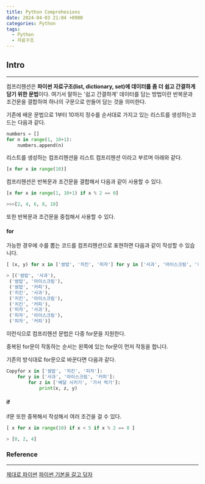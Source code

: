 ```yaml
---
title: Python Comprehesions
date: 2024-04-03 21:04 +0900
categories: Python
tags:
  - Python
  - 자료구조
---
```

## Intro
---
컴프리헨션은 **파이썬 자료구조(list, dictionary, set)에 데이터를 좀 더 쉽고 간결하게 담기 위한 문법**이다. 
여기서 말하는 '쉽고 간결하게' 데이터를 담는 방법이란 반복문과 조건문을 결합하여 하나의 구문으로 만들어 담는 것을 의미한다.

기존에 배운 문법으로 1부터 10까지 정수를 순서대로 가지고 있는 리스트를 생성하는코드는 다음과 같다.

```python
numbers = []
for n in range(1, 10+1):
    numbers.append(n)
```

리스트를 생성하는 컴프리헨션을 리스트 컴프리헨션 이라고 부르며 아래와 같다.

```python
[x for x in range(10)]
```

컴프리헨션은 반복문과 조건문을 결합해서 다음과 같이 사용할 수 있다.

```python
[x for x in range(1, 10+1) if x % 2 == 0]

>>>[2, 4, 6, 8, 10]
```

또한 반복문과 조건문을 중첩해서 사용할 수 있다.
#### for
가능한 경우에 수를 뽑는 코드를 컴프리헨션으로 표현하면 다음과 같이 작성할 수 있습니다.

```python
[ (x, y) for x in ['쌈밥', '치킨', '피자'] for y in ['사과', '아이스크림', '커피']]

> [('쌈밥', '사과'),
 ('쌈밥', '아이스크림'),
 ('쌈밥', '커피'),
 ('치킨', '사과'),
 ('치킨', '아이스크림'),
 ('치킨', '커피'),
 ('피자', '사과'),
 ('피자', '아이스크림'),
 ('피자', '커피')]
```

이런식으로 컴프리헨션 문법은 다중 for문을 지원한다.

중복된 for문이 작동하는 순서는 왼쪽에 있는 for문이 먼저 작동을 합니다.

기존의 방식대로 for문으로 바꾼다면 다음과 같다.

```python
Copyfor x in ['쌈밥', '치킨', '피자']:
    for y in ['사과', '아이스크림', '커피']:
        for z in ['배달 시키기', '가서 먹기']:
            print(x, z, y)
```

#### if

if문 또한 중복해서 작성해서 여러 조건을 걸 수 있다.

```python
[ x for x in range(10) if x < 5 if x % 2 == 0 ]

> [0, 2, 4]
```
### Reference
---
[제대로 파이썬](https://wikidocs.net/22805)
[파이썬 기본을 갈고 닦자](https://wikidocs.net/16064)

